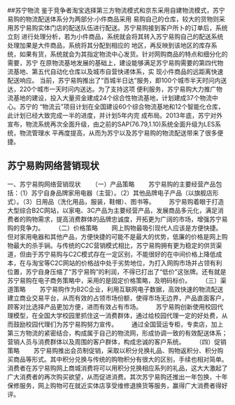##苏宁物流
鉴于竞争者淘宝选择第三方物流模式和京东采用自建物流模式，苏宁易购的物流配送体系分为两部分:小件商品采用
易购自己的仓库，较大的货物则采用苏宁易购实体门店的配送队伍进行配送。苏宁易购接到客户所卜的订单后，系统立刻
进行处理分析，若为小件商品，系统就会将其转入苏宁易购自己的配送系统处理加果是大件商品，系统将其分配到相应的
地区，再反映到该地区的库存系统，如果有货，系统就会为其指定物流中心发货。针对网购商品的特点和细分化的需要，苏宁
在原物流基地发展的基础上，建设能够满足苏宁易购需要的第四代物流基地、第五代自动化仓库以及城市自营快递体系，实
现小件商品的远距离快速配送响应。
    当前，苏宁易购推出了“百城半日达”服务，即100个城市半天时问内送达，220个城市一天时问内送达。为了支持这项
便利服务，苏宁易购大力推广物流基地的建设，投入大量资金建成24个综合性物流基地，计划建成37个物流中心。苏宁的
“物流云”项目计划在全国建设60个综合物流基地和12个智能化仓库，此计划已经大致完成一半的进度，并计划5年内完
成布局。2013年底，苏宁对外宣布，物流系统再次全面升级，由之前的SAP(76.79,1.10)系统全面升级为LES系统，物流管理水
平再度提高，从而为苏宁以及苏宁易购的物流配送带来了很多便捷。

## 苏宁易购网络营销现状
一、苏宁易购网络营销现状 
　　（一）产品策略 
　　苏宁易购的主要经营产品包括：（1）苏宁自身品牌家用电器（主营）。（2）其他品牌电子产品（以旗舰店形式）。（3）日用品（洗化用品，服装，鞋帽）、图书等。 
　　苏宁易购着眼于打造大型综合B2C网站，以家电、3C产品为主要经营产品，发展商品多元化，满足消费者的购物需求，提高消费群体的品牌忠诚度，开拓更为广阔的市场，增强苏宁易购的竞争力。 
　　（二）价格策略 
　　网上购物最吸引现代人应该是方便快捷。但对家用电器和其他产品，方便快捷的可能不是最大的优势，低廉的价格是网上购物最大的杀手锏。与传统的C2C营销模式相比，苏宁易购拥有更为稳定的供货渠道，但由于苏宁易购与C2C模式存在一定区别，不能很好的在中间价格上降低成本，在与淘宝等C2C网站的价格战中处于劣势地位，为打入网购市场并占领有利位置，苏宁自身压缩了“苏宁易购”的利润，不得已打出了“低价”这张牌。还有就是苏宁易购在电子商务策略中，采用的是固定价格策略，及明码标价。 
　　（三）渠道策略 
　　苏宁易购作为B2C企业，利用互联网电子数据，高效快速的物流配送建立商业交易平台，从而有效的占领市场份额，使得市场无边界，产品直面客户，顾客对比选择产品更加方便，进而有效占有市场。 
　　苏宁易购创新使用校园代理模型，在全国大学校园里抓住这一消费群体，通过给校园代理一定的好处费，从而鼓励校园代理们为苏宁易购努力宣传。 
　　通过全国营运专柜，专卖店，加上第三方物流的紧密结合，构成属于自己的物流网，形成协调一致的有效配送体系；营销人员与消费群体以及周围的客户群体，构成忠诚的客户系统。 
　　（四）促销策略 
　　苏宁易购推出会员制促销，采取以积分兑换礼品、购物返积分、积分购买商品等形式。其中积分兑换与传统的购物积分有很大的区别，手续也相对简单。消费者在苏宁易购网上商城消费将可以用积分兑换相应系列的礼品，这大大激起了广大消费者的再次购买欲望，从而促进消费。其次苏宁易购还推出一年包换，十年保修服务，网上购物可在就近实体店享受维修退换货等服务，赢得广大消费者得好评。 
